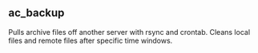 ## ac_backup

Pulls archive files off another server with rsync and crontab. Cleans local files and remote files after specific time windows.
